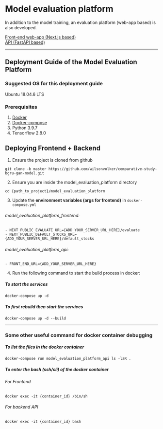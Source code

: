 # Model evaluation platform
In addition to the model training, an evaluation platform (web-app based) is also developed. 

[Front-end web-app (Next.js based)](web-app)
<br/>
[API (FastAPI based)](api)

<hr/>

## Deployment Guide of the Model Evaluation Platform

### Suggested OS for this deployment guide
Ubuntu 18.04.6 LTS

### Prerequisites
1. [Docker](https://www.digitalocean.com/community/tutorials/how-to-install-and-use-docker-on-ubuntu-20-04)
2. [Docker-compose](https://docs.docker.com/compose/install/)
3. Python 3.9.7
4. Tensorflow 2.8.0

## Deploying Frontend + Backend
1. Ensure the project is cloned from github <br/>
```console
git clone -b master https://github.com/wilsonvolker/comparative-study-bgru-gan-model.git
```
2. Ensure you are inside the model_evaluation_platform directory
```console
cd {path_to_project}/model_evaluation_platform
```
3. Update the <b>environment variables (args for frontend)</b> in `docker-compose.yml`
###### model_evaluation_platform_frontend:
```console
- NEXT_PUBLIC_EVALUATE_URL={ADD_YOUR_SERVER_URL_HERE}/evaluate
- NEXT_PUBLIC_DEFAULT_STOCKS_URL={ADD_YOUR_SERVER_URL_HERE}/default_stocks
```
###### model_evaluation_platform_api:
```console
- FRONT_END_URL={ADD_YOUR_SERVER_URL_HERE}
```
4. Run the following command to start the build process in docker:
##### To start the services
```console
docker-compose up -d
```

##### To first rebuild then start the services
```console
docker-compose up -d --build
```

<hr/>

### Some other useful command for docker container debugging

##### To list the files in the docker container
```console
docker-compose run model_evaluation_platform_api ls -laR .
```

##### To enter the bash (ssh/cli) of the docker container
###### For Frontend
```console
docker exec -it {container_id} /bin/sh
```
###### For backend API
```console
docker exec -it {container_id} bash
```

